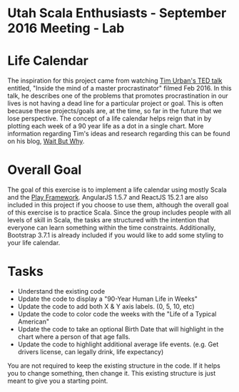 Utah Scala Enthusiasts - September 2016 Meeting - Lab
=====================================================


Life Calendar
=============

The inspiration for this project came from watching [Tim Urban's TED talk](https://www.ted.com/talks/tim_urban_inside_the_mind_of_a_master_procrastinator?language=en) entitled, 
"Inside the mind of a master procrastinator" filmed Feb 2016. In this talk, he describes one of the problems that promotes procrastination in our lives is not having a dead line
for a particular project or goal. This is often because these projects/goals are, at the time, so far in the future that we lose perspective. The concept of a life calendar helps 
reign that in by plotting each week of a 90 year life as a dot in a single chart. More information regarding Tim's ideas and research regarding this can be found on his blog,
[Wait But Why](http://waitbutwhy.com/2014/05/life-weeks.html).


Overall Goal
============

The goal of this exercise is to implement a life calendar using mostly Scala and the [Play Framework](https://www.playframework.com/). AngularJS 1.5.7 and ReactJS 15.2.1 
are also included in this project if you choose to use them, although the overall goal of this exercise is to practice Scala. Since the group includes people
with all levels of skill in Scala, the tasks are structured with the intention that everyone can learn something within the time constraints. Additionally, 
Bootstrap 3.7.1 is already included if you would like to add some styling to your life calendar.


Tasks
========

* Understand the existing code
* Update the code to display a "90-Year Human Life in Weeks"
* Update the code to add both X & Y axis labels. (0, 5, 10, etc)
* Update the code to color code the weeks with the "Life of a Typical American"
* Update the code to take an optional Birth Date that will highlight in the chart where a person of that age falls.
* Update the code to highlight additional average life events. (e.g. Get drivers license, can legally drink, life expectancy)


You are not required to keep the existing structure in the code. If it helps you to change something, then change it. This existing structure is just meant to give you a 
starting point.